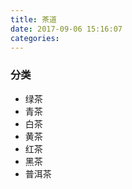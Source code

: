 ```yaml
---
title: 茶道
date: 2017-09-06 15:16:07
categories:
---
```


### 分类
- 绿茶
- 青茶
- 白茶
- 黄茶
- 红茶
- 黑茶
- 普洱茶


### 